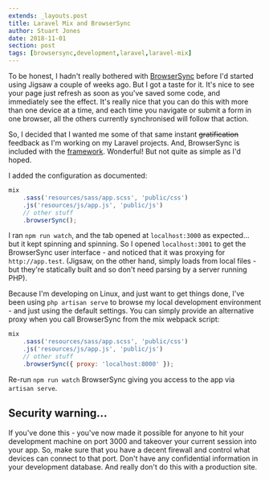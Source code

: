 ```yaml
---
extends: _layouts.post
title: Laravel Mix and BrowserSync
author: Stuart Jones
date: 2018-11-01
section: post
tags: [browsersync,development,laravel,laravel-mix]
---
```


To be honest, I hadn't really bothered with [BrowserSync](https://browsersync.io/) before I'd started using Jigsaw a couple of weeks ago. But I got a taste for it. It's nice to see your page just refresh as soon as you've saved some code, and immediately see the effect. It's really nice that you can do this with more than one device at a time, and each time you navigate or submit a form in one browser, all the others currently synchronised will follow that action.

So, I decided that I wanted me some of that same instant ~~gratification~~ feedback as I'm working on my Laravel projects. And, BrowserSync is included with the [framework](https://laravel.com/docs/5.7/mix#browsersync-reloading). Wonderful! But not quite as simple as I'd hoped.

I added the configuration as documented:

```javascript
mix
    .sass('resources/sass/app.scss', 'public/css')
    .js('resources/js/app.js', 'public/js')
    // other stuff
    .browserSync();
```

I ran `npm run watch`, and the tab opened at `localhost:3000` as expected... but it kept spinning and spinning. So I opened `localhost:3001` to get the BrowserSync user interface - and noticed that it was proxying for `http://app.test`. (Jigsaw, on the other hand, simply loads from local files - but they're statically built and so don't need parsing by a server running PHP).

Because I'm developing on Linux, and just want to get things done, I've been using `php artisan serve` to browse my local development environment - and just using the default settings. You can simply provide an alternative proxy when you call BrowserSync from the mix webpack script:

```javascript
mix
    .sass('resources/sass/app.scss', 'public/css')
    .js('resources/js/app.js', 'public/js')
    // other stuff
    .browserSync({ proxy: 'localhost:8000' });
```

Re-run `npm run watch` BrowserSync giving you access to the app via `artisan serve`.

## Security warning...

If you've done this - you've now made it possible for anyone to hit your development machine on port 3000 and takeover your current session into your app. So, make sure that you have a decent firewall and control what devices can connect to that port. Don't have any confidential information in your development database. And really don't do this with a production site.